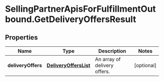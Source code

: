 # SellingPartnerApisForFulfillmentOutbound.GetDeliveryOffersResult

## Properties
Name | Type | Description | Notes
------------ | ------------- | ------------- | -------------
**deliveryOffers** | [**DeliveryOffersList**](DeliveryOffersList.md) | An array of delivery offers. | [optional] 


